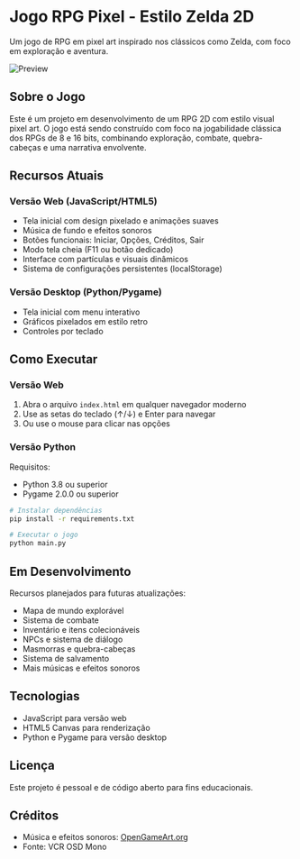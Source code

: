 # Jogo RPG Pixel - Estilo Zelda 2D

Um jogo de RPG em pixel art inspirado nos clássicos como Zelda, com foco em exploração e aventura.

![Preview](https://raw.githubusercontent.com/Gabriell12321/RPG-Game-/main/preview.png)

## Sobre o Jogo

Este é um projeto em desenvolvimento de um RPG 2D com estilo visual pixel art. O jogo está sendo construído com foco na jogabilidade clássica dos RPGs de 8 e 16 bits, combinando exploração, combate, quebra-cabeças e uma narrativa envolvente.

## Recursos Atuais

### Versão Web (JavaScript/HTML5)
- Tela inicial com design pixelado e animações suaves
- Música de fundo e efeitos sonoros
- Botões funcionais: Iniciar, Opções, Créditos, Sair
- Modo tela cheia (F11 ou botão dedicado)
- Interface com partículas e visuais dinâmicos
- Sistema de configurações persistentes (localStorage)

### Versão Desktop (Python/Pygame)
- Tela inicial com menu interativo
- Gráficos pixelados em estilo retro
- Controles por teclado

## Como Executar

### Versão Web
1. Abra o arquivo `index.html` em qualquer navegador moderno
2. Use as setas do teclado (↑/↓) e Enter para navegar
3. Ou use o mouse para clicar nas opções

### Versão Python
Requisitos:
- Python 3.8 ou superior
- Pygame 2.0.0 ou superior

```bash
# Instalar dependências
pip install -r requirements.txt

# Executar o jogo
python main.py
```

## Em Desenvolvimento

Recursos planejados para futuras atualizações:
- Mapa de mundo explorável
- Sistema de combate
- Inventário e itens colecionáveis
- NPCs e sistema de diálogo
- Masmorras e quebra-cabeças
- Sistema de salvamento
- Mais músicas e efeitos sonoros

## Tecnologias

- JavaScript para versão web
- HTML5 Canvas para renderização
- Python e Pygame para versão desktop

## Licença

Este projeto é pessoal e de código aberto para fins educacionais.

## Créditos

- Música e efeitos sonoros: [OpenGameArt.org](https://opengameart.org)
- Fonte: VCR OSD Mono
